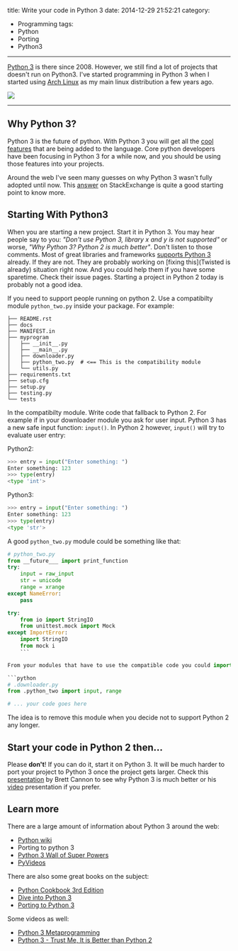 title: Write your code in Python 3
date: 2014-12-29 21:52:21
category:
- Programming
tags:
- Python
- Porting
- Python3
---

[Python 3](https://www.python.org/download/releases/3.0/) is there since 2008. However, we still find a lot of projects that doesn't run on Python3. I've started programming in Python 3 when I started using [Arch Linux](https://www.archlinux.org/) as my main linux distribution a few years ago.


![](python3.svg)

----------


## Why Python 3?

Python 3 is the future of python. With Python 3 you will get all the [cool features](http://asmeurer.github.io/python3-presentation/slides.html#1) that are being added to the language. Core python developers have been focusing in Python 3 for a while now, and you should be using those features into your projects.

Around the web I've seen many guesses on why Python 3 wasn't fully adopted until now. This [answer](http://programmers.stackexchange.com/a/63935) on StackExchange is quite a good starting point to know more.


## Starting With Python3

When you are starting a new project. Start it in Python 3. You may hear people say to you: *"Don't use Python 3, library x and y is not supported"* or worse, *"Why Python 3? Python 2 is much better"*. Don't listen to those comments. Most of great libraries and frameworks [supports Python 3](https://python3wos.appspot.com/) already. If they are not. They are probably working on [fixing this](Twisted is already) situation right now. And you could help them if you have some sparetime. Check their issue pages. Starting a project in Python 2 today is probably not a good idea.


If you need to support people running on python 2. Use a compatibilty module `python_two.py` inside your package. For example:

```
├── README.rst
├── docs
├── MANIFEST.in
├── myprogram
│   ├── __init__.py
│   ├── __main__.py
│   ├── downloader.py
│   ├── python_two.py  # <== This is the compatibility module
│   └── utils.py
├── requirements.txt
├── setup.cfg
├── setup.py
├── testing.py
└── tests
```


In the compatibilty module. Write code that fallback to Python 2. For example if in your downloader module you ask for user input. Python 3 has a new safe input function: `input()`. In Python 2 however, `input()` will try to evaluate user entry:


Python2:

```python
>>> entry = input("Enter something: ")
Enter something: 123
>>> type(entry)
<type 'int'>
```

Python3:

```python
>>> entry = input("Enter something: ")
Enter something: 123
>>> type(entry)
<type 'str'>
```

A good `python_two.py` module could be something like that:

```python
# python_two.py
from __future___ import print_function
try:
    input = raw_input
    str = unicode
    range = xrange
except NameError:
    pass

try:
    from io import StringIO
    from unittest.mock import Mock
except ImportError:
    import StringIO
    from mock i
    ```

From your modules that have to use the compatible code you could import

```python
# .downloader.py
from .python_two import input, range

# ... your code goes here
```

The idea is to remove this module when you decide not to support Python 2 any longer.

## Start your code in Python 2 then...

Please **don't**! If you can do it, start it on Python 3. It will be much harder to port your project to Python 3 once the project gets larger. Check this [presentation](https://speakerdeck.com/pyconslides/python-3-dot-3-trust-me-its-better-than-python-2-dot-7-by-dr-brett-cannon) by Brett Cannon to see why Python 3 is much better or his [video](https://www.youtube.com/watch?v=f_6vDi7ywuA) presentation if you prefer.


## Learn more

There are a large amount of information about Python 3 around the web:

+ [Python wiki](https://wiki.python.org/moin/Python2orPython3)
+ Porting to python 3
+ [Python 3 Wall of Super Powers](https://python3wos.appspot.com/)
+ [PyVideos](http://pyvideo.org)

There are also some great books on the subject:

+ [Python Cookbook 3rd Edition](http://chimera.labs.oreilly.com/books/1230000000393)
+ [Dive into Python 3](http://www.diveintopython3.net/)
+ [Porting to Python 3](http://python3porting.com)

Some videos as well:

+ [Python 3 Metaprogramming](https://www.youtube.com/watch?v=sPiWg5jSoZI)
+ [Python 3 - Trust Me, It is Better than Python 2](https://www.youtube.com/watch?v=sPiWg5jSoZI)
